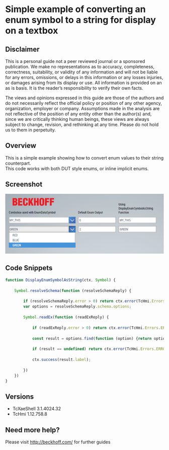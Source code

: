 # Simple example of converting an enum symbol to a string for display on a textbox

## Disclaimer
This is a personal guide not a peer reviewed journal or a sponsored publication. We make
no representations as to accuracy, completeness, correctness, suitability, or validity of any
information and will not be liable for any errors, omissions, or delays in this information or any
losses injuries, or damages arising from its display or use. All information is provided on an as
is basis. It is the reader’s responsibility to verify their own facts.

The views and opinions expressed in this guide are those of the authors and do not
necessarily reflect the official policy or position of any other agency, organization, employer or
company. Assumptions made in the analysis are not reflective of the position of any entity
other than the author(s) and, since we are critically thinking human beings, these views are
always subject to change, revision, and rethinking at any time. Please do not hold us to them
in perpetuity.

## Overview 
This is a simple example showing how to convert enum values to their string counterpart.     
This code works with both DUT style enums, or inline implicit enums.

## Screenshot
![image](./docs/images/Screenshot.png)

## Code Snippets
```javascript
function DisplayEnumSymbolAsString(ctx, Symbol) {

    Symbol.resolveSchema(function (resolveSchemaReply) {

        if (resolveSchemaReply.error > 0) return ctx.error(TcHmi.Errors.ERROR);
        var options = resolveSchemaReply.schema.options;

        Symbol.readEx(function (readExReply) {

            if (readExReply.error > 0) return ctx.error(TcHmi.Errors.ERROR);

            const result = options.find(function (option) {return option.value == readExReply.value });

            if (result == undefined) return ctx.error(TcHmi.Errors.ERROR);

            ctx.success(result.label);

        })
    })
}
```

## Versions
* TcXaeShell 3.1.4024.32
* TcHmi 1.12.758.8

## Need more help?
Please visit http://beckhoff.com/ for further guides

